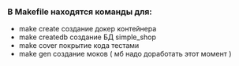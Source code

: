 ### В Makefile находятся команды для: 
- make create создание докер контейнера
- make createdb создание БД simple_shop
- make cover покрытие кода тестами
- make gen создание моков ( мб надо доработать этот момент ) 
